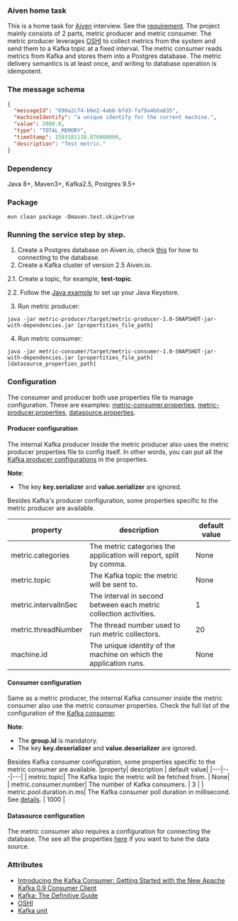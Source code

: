 ### Aiven home task

This is a home task for [Aiven](https://aiven.io/) interview. See the [requirement](Home_Assigment_Aiven_Backend_Java.txt).
The project mainly consists of 2 parts, metric producer and metric consumer.
The metric producer leverages [OSHI](https://github.com/oshi/oshi) to collect metrics from the system and send them to a Kafka topic at a fixed interval.
The metric consumer reads metrics from Kafka and stores them into a Postgres database. The metric delivery semantics is at least once, and writing to database operation is idempotent.

### The message schema
```json
{
  "messageId": "690a2c74-b6e2-4ab6-bfd3-faf9a4b6a835",  
  "machineIdentify": "a unique identify for the current machine.",
  "value": 2000.0,                
  "type": "TOTAL_MEMORY",
  "timeStamp": 1593181138.076000000,
  "description": "Test metric."
}
```


### Dependency 
Java 8+, Maven3+, Kafka2.5, Postgres 9.5+
### Package
```shell script
mvn clean package -Dmaven.test.skip=true
```
### Running the service step by step.
1. Create a Postgres database on Aiven.io, check [this](https://help.aiven.io/en/articles/489573-getting-started-with-aiven-postgresql) for how to connecting to the database.
2. Create a Kafka cluster of version 2.5 Aiven.io.

  2.1. Create a topic, for example, **test-topic**.
  
  2.2. Follow the [Java example](https://help.aiven.io/en/articles/489572-getting-started-with-aiven-kafka) to set up your Java Keystore.
  
3. Run metric producer:
```shell script
java -jar metric-producer/target/metric-producer-1.0-SNAPSHOT-jar-with-dependencies.jar [propertities_file_path]
```
4. Run metric consumer:
```shell script
java -jar metric-consumer/target/metric-consumer-1.0-SNAPSHOT-jar-with-dependencies.jar [propertities_file_path] [datasource_properties_path]
```
### Configuration
The consumer and producer both use properties file to manage configuration. These are examples:
[metric-consumer.properties](metric-consumer.properties), [metric-producer.properties](metric-producer.properties), [datasource.properties](datasource.properties).

#### Producer configuration
The internal Kafka producer inside the metric producer also uses the metric producer properties file to config itself. In other words, you can put all the [Kafka producer configurations](https://docs.confluent.io/current/installation/configuration/producer-configs.html#cp-config-producer) in the properties.

**Note**: 
- The key **key.serializer** and **value.serializer** are ignored.

Besides Kafka's producer configuration, some properties specific to the metric producer are available.

 |property| description | default value|
 |---|---|---|
 | metric.categories | The metric categories the application will report, split by comma. | None |
 | metric.topic| The Kafka topic the metric will be sent to. | None |
 | metric.intervalInSec| The interval in second between each metric collection activities. | 1 |
 | metric.threadNumber  | The thread number used to run metric collectors. | 20 |
 | machine.id | The unique identity of the machine on which the application runs.  | None |

#### Consumer configuration
Same as a metric producer, the internal Kafka consumer inside the metric consumer also use the metric consumer properties. Check the full list of the configuration of the [Kafka consumer](https://docs.confluent.io/current/installation/configuration/consumer-configs.html).

**Note**: 
- The **group.id** is mandatory.
- The key **key.deserializer** and **value.deserializer** are ignored.

Besides Kafka consumer configuration, some properties specific to the metric consumer are available.
 |property| description | default value|
 |---|---|---|
 | metric.topic| The Kafka topic the metric will be fetched from. | None|
 | metric.consumer.number| The number of Kafka consumers. | 3 |
 | metric.pool.duration.in.ms| The Kafka consumer poll duration in millisecond. See [details](https://kafka.apache.org/25/javadoc/index.html?org/apache/kafka/clients/consumer/KafkaConsumer.html). | 1000 |
 
#### Datasource configuration 
The metric consumer also requires a configuration for connecting the database. The see all the properties [here](https://github.com/brettwooldridge/HikariCP) if you want to tune the data source.

### Attributes
- [Introducing the Kafka Consumer: Getting Started with the New Apache Kafka 0.9 Consumer Client](https://www.confluent.io/blog/tutorial-getting-started-with-the-new-apache-kafka-0-9-consumer-client/)
- [Kafka: The Definitive Guide](https://www.oreilly.com/library/view/kafka-the-definitive/9781491936153/)
- [OSHI](https://github.com/oshi/oshi)
- [Kafka unit](https://github.com/salesforce/kafka-junit)

